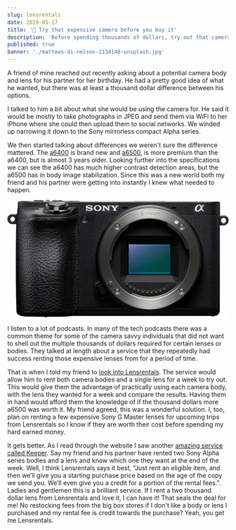```yaml
---
slug: lensrentals
date: 2019-05-17
title: '📸 Try that expensive camera before you buy it'
description: 'Before spending thousands of dollars, try out that camera and lens first'
published: true
banner: './mattews-di-nelson-1134148-unsplash.jpg'
---
```


A friend of mine reached out recently asking about a potential camera body and lens for his partner for her birthday. He had a pretty good idea of what he wanted, but there was at least a thousand dollar difference between his options.

I talked to him a bit about what she would be using the camera for. He said it would be mostly to take photographs in JPEG and send them via WiFi to her iPhone where she could then upload them to social networks. We winded up narrowing it down to the Sony mirrorless compact Alpha series.

We then started talking about differences we weren't sure the difference mattered. The [a6400](https://www.sony.com/electronics/interchangeable-lens-cameras/ilce-6400) is brand new and [a6500](https://www.sony.com/electronics/interchangeable-lens-cameras/ilce-6500-body-kit), is more premium than the a6400, but is almost 3 years older. Looking further into the specifications we can see the a6400 has much higher contrast detection areas, but the a6500 has in body image stabilization. Since this was a new world both my friend and his partner were getting into instantly I knew what needed to happen.

![Sony a6500 Body](./sony-a6500-body.jpg)

I listen to a lot of podcasts. In many of the tech podcasts there was a common theme for some of the camera savvy individuals that did not want to shell out the multiple thousands of dollars required for certain lenses or bodies. They talked at length about a service that they repeatedly had success renting those expensive lenses from for a period of time.

That is when I told my friend to [look into Lensrentals](https://www.lensrentals.com/). The service would allow him to rent both camera bodies and a single lens for a week to try out. This would give them the advantage of practically using each camera body, with the lens they wanted for a week and compare the results. Having them in hand would afford them the knowledge of if the thousand dollars more a6500 was worth it. My friend agreed, this was a wonderful solution. I, too, plan on renting a few expensive Sony G Master lenses for upcoming trips from Lensrentals so I know if they are worth their cost before spending my hard earned money.

It gets better. As I read through the website I saw another [amazing service called Keeper](https://www.lensrentals.com/keeper). Say my friend and his partner have rented two Sony Alpha series bodies and a lens and know which one they want at the end of the week. Well, I think Lensrentals says it best, "Just rent an eligible item, and then we’ll give you a starting purchase price based on the age of the copy we send you. We’ll even give you a credit for a portion of the rental fees.". Ladies and gentlemen this is a brilliant service. If I rent a two thousand dollar lens from Lensrentals and love it, I can have it! That seals the deal for me! No restocking fees from the big box stores if I don't like a body or lens I purchased and my rental fee is credit towards the purchase? Yeah, you get me Lensrentals.
